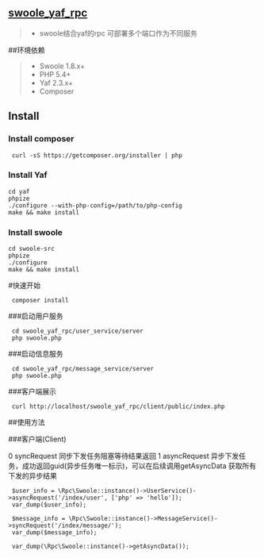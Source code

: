 ## [swoole_yaf_rpc](#swoole_yaf_rpc)
> * swoole结合yaf的rpc  可部署多个端口作为不同服务

##环境依赖
> * Swoole 1.8.x+
> * PHP 5.4+
> * Yaf 2.3.x+
> * Composer

## Install

### Install composer
```
 curl -sS https://getcomposer.org/installer | php
```

### Install Yaf
```
cd yaf
phpize
./configure --with-php-config=/path/to/php-config
make && make install
```

### Install swoole
```
cd swoole-src
phpize
./configure
make && make install
```
#快速开始
```
 composer install
```

###启动用户服务
```
 cd swoole_yaf_rpc/user_service/server
 php swoole.php
```

###启动信息服务
```
 cd swoole_yaf_rpc/message_service/server
 php swoole.php
```

###客户端展示
```
 curl http://localhost/swoole_yaf_rpc/client/public/index.php
```

##使用方法

###客户端(Client)

0 syncRequest 同步下发任务阻塞等待结果返回
1 asyncRequest 异步下发任务，成功返回guid(异步任务唯一标示)，可以在后续调用getAsyncData 获取所有下发的异步结果

```
 $user_info = \Rpc\Swoole::instance()->UserService()->asyncRequest('/index/user', ['php' => 'hello']);
 var_dump($user_info);

 $message_info = \Rpc\Swoole::instance()->MessageService()->syncRequest('/index/message/');
 var_dump($message_info);

 var_dump(\Rpc\Swoole::instance()->getAsyncData());
```


